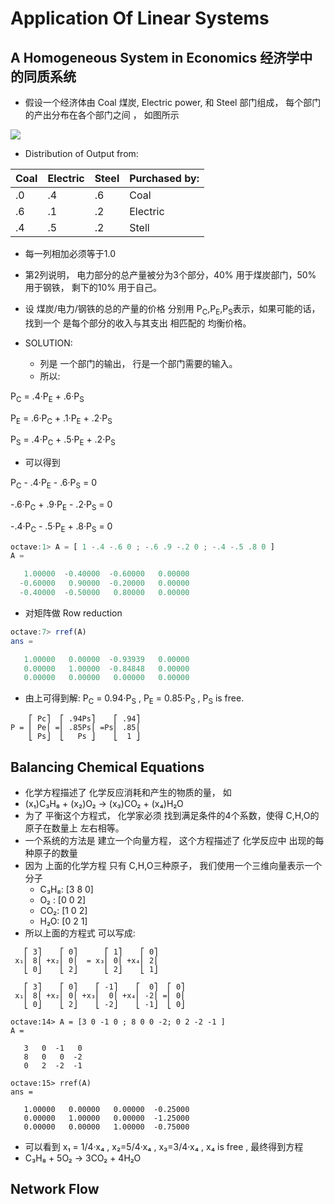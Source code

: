 
# Application Of Linear Systems

## A Homogeneous System in Economics 经济学中的同质系统

 - 假设一个经济体由 Coal 煤炭, Electric power, 和 Steel 部门组成， 每个部门的产出分布在各个部门之间 ， 如图所示

![](https://raw.githubusercontent.com/mebusy/notes/master/imgs/LA_APP_coal.png)

 - Distribution of Output from:


 Coal | Electric | Steel | Purchased by:
 --- | --- | --- | ---
 .0 | .4 | .6 | Coal
 .6 | .1 | .2 | Electric 
 .4 | .5 | .2 | Stell


 - 每一列相加必须等于1.0
 - 第2列说明， 电力部分的总产量被分为3个部分，40% 用于煤炭部门，50% 用于钢铁， 剩下的10% 用于自己。
 - 设 煤炭/电力/钢铁的总的产量的价格 分别用 P<sub>C</sub>,P<sub>E</sub>,P<sub>S</sub>表示，如果可能的话， 找到一个 是每个部分的收入与其支出 相匹配的 均衡价格。

 - SOLUTION:
    - 列是 一个部门的输出， 行是一个部门需要的输入。
    - 所以:


P<sub>C</sub> = .4·P<sub>E</sub>  + .6·P<sub>S</sub> 

P<sub>E</sub> = .6·P<sub>C</sub>  + .1·P<sub>E</sub> + .2·P<sub>S</sub>      

P<sub>S</sub> = .4·P<sub>C</sub>  + .5·P<sub>E</sub> + .2·P<sub>S</sub>      

 - 可以得到

P<sub>C</sub> - .4·P<sub>E</sub>  - .6·P<sub>S</sub>  = 0

-.6·P<sub>C</sub>  + .9·P<sub>E</sub> - .2·P<sub>S</sub> = 0

-.4·P<sub>C</sub>  - .5·P<sub>E</sub> + .8·P<sub>S</sub> = 0   


```octave
octave:1> A = [ 1 -.4 -.6 0 ; -.6 .9 -.2 0 ; -.4 -.5 .8 0 ]
A =

   1.00000  -0.40000  -0.60000   0.00000
  -0.60000   0.90000  -0.20000   0.00000
  -0.40000  -0.50000   0.80000   0.00000
```

 - 对矩阵做 Row reduction

```octave
octave:7> rref(A)
ans =

   1.00000   0.00000  -0.93939   0.00000
   0.00000   1.00000  -0.84848   0.00000
   0.00000   0.00000   0.00000   0.00000
```

 - 由上可得到解:   P<sub>C</sub> = 0.94·P<sub>S</sub> ,  P<sub>E</sub> = 0.85·P<sub>S</sub> ,  P<sub>S</sub> is free.

```
    ⎡ Pc⎤  ⎡ .94Ps⎤    ⎡ .94⎤  
P = ⎢ Pe⎪ =⎢ .85Ps⎪ =Ps⎢ .85⎪
    ⎣ Ps⎦  ⎣   Ps ⎦    ⎣  1 ⎦ 
```

## Balancing Chemical Equations

 - 化学方程描述了 化学反应消耗和产生的物质的量， 如
 - (x₁)C₃H₈ + (x₂)O₂ → (x₃)CO₂ + (x₄)H₂O
 - 为了 平衡这个方程式， 化学家必须 找到满足条件的4个系数，使得 C,H,O的原子在数量上 左右相等。
 - 一个系统的方法是 建立一个向量方程， 这个方程描述了 化学反应中 出现的每种原子的数量
 - 因为 上面的化学方程 只有 C,H,O三种原子，  我们使用一个三维向量表示一个分子
    - C₃H₈: [3 8 0]
    - O₂ : [0 0 2]
    - CO₂: [1 0 2]
    - H₂O: [0 2 1]
 - 所以上面的方程式 可以写成:

```
   ⎡ 3⎤    ⎡ 0⎤      ⎡ 1⎤    ⎡ 0⎤
 x₁⎢ 8⎪ +x₂⎢ 0⎪  = x₃⎢ 0⎪ +x₄⎢ 2⎪
   ⎣ 0⎦    ⎣ 2⎦      ⎣ 2⎦    ⎣ 1⎦  
```

```
   ⎡ 3⎤    ⎡ 0⎤    ⎡ -1⎤    ⎡  0⎤  ⎡ 0⎤ 
 x₁⎢ 8⎪ +x₂⎢ 0⎪ +x₃⎢  0⎪ +x₄⎢ -2⎪ =⎢ 0⎪
   ⎣ 0⎦    ⎣ 2⎦    ⎣ -2⎦    ⎣ -1⎦  ⎣ 0⎦ 
```

```
octave:14> A = [3 0 -1 0 ; 8 0 0 -2; 0 2 -2 -1 ]
A =

   3   0  -1   0
   8   0   0  -2
   0   2  -2  -1

octave:15> rref(A)
ans =

   1.00000   0.00000   0.00000  -0.25000
   0.00000   1.00000   0.00000  -1.25000
   0.00000   0.00000   1.00000  -0.75000
```

 - 可以看到 x₁ = 1/4·x₄ , x₂=5/4·x₄ , x₃=3/4·x₄ , x₄ is free , 最终得到方程 
 - C₃H₈ + 5O₂ → 3CO₂ + 4H₂O   


## Network Flow


